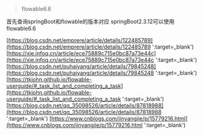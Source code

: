 > flowable6.6

首先查询springBoot和flowable的版本对应 springBoot2.3.12可以使用flowable6.6

[https://blog.csdn.net/emprere/article/details/122485789](https://blog.csdn.net/emprere/article/details/122485789  ':target=_blank')
[https://xie.infoq.cn/article/ece75889c715e0bc87a73e44c](https://xie.infoq.cn/article/ece75889c715e0bc87a73e44c  ':target=_blank')
[https://blog.csdn.net/puhaiyang/article/details/79845248](https://blog.csdn.net/puhaiyang/article/details/79845248  ':target=_blank')
[https://tkjohn.github.io/flowable-userguide/#_task_list_and_completing_a_task](https://tkjohn.github.io/flowable-userguide/#_task_list_and_completing_a_task  ':target=_blank')
[https://blog.csdn.net/qq_35098526/article/details/87818988](https://blog.csdn.net/qq_35098526/article/details/87818988  ':target=_blank')
[https://www.cnblogs.com/jinyangjie/p/15779216.html](https://www.cnblogs.com/jinyangjie/p/15779216.html  ':target=_blank')